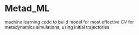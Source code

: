 # Metad_ML
machine learning code to build model for most effective CV for metadynamics simulations, using initial trajectories

